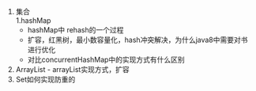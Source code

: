  1. 集合   
   1.hashMap   
     - hashMap中 rehash的一个过程
     - 扩容，红黑树，最小数容量化，hash冲突解决，为什么java8中需要对书进行优化
     - 对比concurrentHashMap中的实现方式有什么区别
   2. ArrayList
     - arrayList实现方式，扩容
   3. Set如何实现防重的  
        